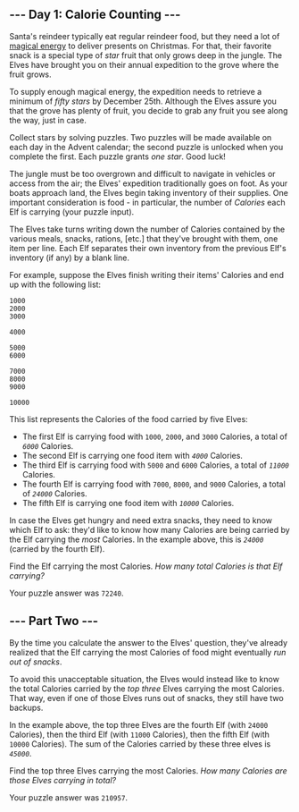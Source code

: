 ## \-\-- Day 1: Calorie Counting \-\--

Santa\'s reindeer typically eat regular reindeer food, but they need a
lot of [magical energy](/2018/day/25) to deliver presents on Christmas.
For that, their favorite snack is a special type of *star* fruit that
only grows deep in the jungle. The Elves have brought you on their
annual expedition to the grove where the fruit grows.

To supply enough magical energy, the expedition needs to retrieve a
minimum of *fifty stars* by December 25th. Although the Elves assure you
that the grove has plenty of fruit, you decide to grab any fruit you see
along the way, just in case.

Collect stars by solving puzzles. Two puzzles will be made available on
each day in the Advent calendar; the second puzzle is unlocked when you
complete the first. Each puzzle grants *one star*. Good luck!

The jungle must be too overgrown and difficult to navigate in vehicles
or access from the air; the Elves\' expedition traditionally goes on
foot. As your boats approach land, the Elves begin taking inventory of
their supplies. One important consideration is food - in particular, the
number of *Calories* each Elf is carrying (your puzzle input).

The Elves take turns writing down the number of Calories contained by
the various meals, snacks, rations,
[etc.]
that they\'ve brought with them, one item per line. Each Elf separates
their own inventory from the previous Elf\'s inventory (if any) by a
blank line.

For example, suppose the Elves finish writing their items\' Calories and
end up with the following list:

    1000
    2000
    3000

    4000

    5000
    6000

    7000
    8000
    9000

    10000

This list represents the Calories of the food carried by five Elves:

-   The first Elf is carrying food with `1000`, `2000`, and `3000`
    Calories, a total of *`6000`* Calories.
-   The second Elf is carrying one food item with *`4000`* Calories.
-   The third Elf is carrying food with `5000` and `6000` Calories, a
    total of *`11000`* Calories.
-   The fourth Elf is carrying food with `7000`, `8000`, and `9000`
    Calories, a total of *`24000`* Calories.
-   The fifth Elf is carrying one food item with *`10000`* Calories.

In case the Elves get hungry and need extra snacks, they need to know
which Elf to ask: they\'d like to know how many Calories are being
carried by the Elf carrying the *most* Calories. In the example above,
this is *`24000`* (carried by the fourth Elf).

Find the Elf carrying the most Calories. *How many total Calories is
that Elf carrying?*

Your puzzle answer was `72240`.

## \-\-- Part Two \-\--

By the time you calculate the answer to the Elves\' question, they\'ve
already realized that the Elf carrying the most Calories of food might
eventually *run out of snacks*.

To avoid this unacceptable situation, the Elves would instead like to
know the total Calories carried by the *top three* Elves carrying the
most Calories. That way, even if one of those Elves runs out of snacks,
they still have two backups.

In the example above, the top three Elves are the fourth Elf (with
`24000` Calories), then the third Elf (with `11000` Calories), then the
fifth Elf (with `10000` Calories). The sum of the Calories carried by
these three elves is *`45000`*.

Find the top three Elves carrying the most Calories. *How many Calories
are those Elves carrying in total?*

Your puzzle answer was `210957`.
